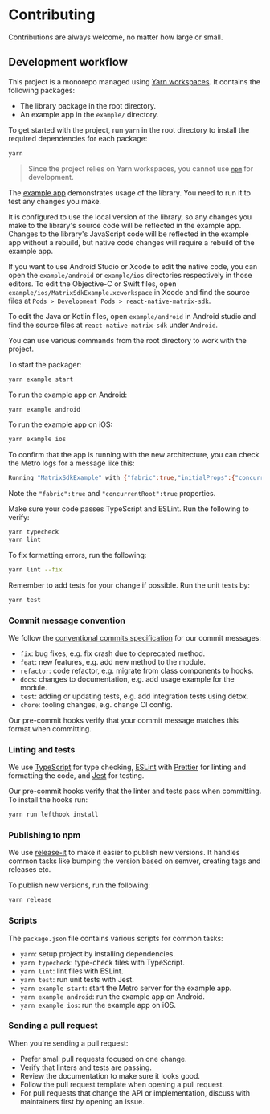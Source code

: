 # Contributing

Contributions are always welcome, no matter how large or small.


## Development workflow

This project is a monorepo managed using [Yarn workspaces]. It contains the following packages:

- The library package in the root directory.
- An example app in the `example/` directory.

To get started with the project, run `yarn` in the root directory to install the required
dependencies for each package:

```sh
yarn
```

> Since the project relies on Yarn workspaces, you cannot use [`npm`] for development.

The [example app] demonstrates usage of the library. You need to run it to test any changes you
make.

It is configured to use the local version of the library, so any changes you make to the library's
source code will be reflected in the example app. Changes to the library's JavaScript code will be
reflected in the example app without a rebuild, but native code changes will require a rebuild of
the example app.

If you want to use Android Studio or Xcode to edit the native code, you can open the
`example/android` or `example/ios` directories respectively in those editors. To edit the
Objective-C or Swift files, open `example/ios/MatrixSdkExample.xcworkspace` in Xcode and find the
source files at `Pods > Development Pods > react-native-matrix-sdk`.

To edit the Java or Kotlin files, open `example/android` in Android studio and find the source
files at `react-native-matrix-sdk` under `Android`.

You can use various commands from the root directory to work with the project.

To start the packager:

```sh
yarn example start
```

To run the example app on Android:

```sh
yarn example android
```

To run the example app on iOS:

```sh
yarn example ios
```

To confirm that the app is running with the new architecture, you can check the Metro logs for a
message like this:

```sh
Running "MatrixSdkExample" with {"fabric":true,"initialProps":{"concurrentRoot":true},"rootTag":1}
```

Note the `"fabric":true` and `"concurrentRoot":true` properties.

Make sure your code passes TypeScript and ESLint. Run the following to verify:

```sh
yarn typecheck
yarn lint
```

To fix formatting errors, run the following:

```sh
yarn lint --fix
```

Remember to add tests for your change if possible. Run the unit tests by:

```sh
yarn test
```


### Commit message convention

We follow the [conventional commits specification] for our commit messages:

- `fix`: bug fixes, e.g. fix crash due to deprecated method.
- `feat`: new features, e.g. add new method to the module.
- `refactor`: code refactor, e.g. migrate from class components to hooks.
- `docs`: changes to documentation, e.g. add usage example for the module.
- `test`: adding or updating tests, e.g. add integration tests using detox.
- `chore`: tooling changes, e.g. change CI config.

Our pre-commit hooks verify that your commit message matches this format when committing.


### Linting and tests

We use [TypeScript] for type checking, [ESLint] with [Prettier] for linting and formatting the
code, and [Jest] for testing.

Our pre-commit hooks verify that the linter and tests pass when committing. To install the hooks
run:

```sh
yarn run lefthook install
```


### Publishing to npm

We use [release-it] to make it easier to publish new versions. It handles common tasks like bumping
the version based on semver, creating tags and releases etc.

To publish new versions, run the following:

```sh
yarn release
```


### Scripts

The `package.json` file contains various scripts for common tasks:

- `yarn`: setup project by installing dependencies.
- `yarn typecheck`: type-check files with TypeScript.
- `yarn lint`: lint files with ESLint.
- `yarn test`: run unit tests with Jest.
- `yarn example start`: start the Metro server for the example app.
- `yarn example android`: run the example app on Android.
- `yarn example ios`: run the example app on iOS.


### Sending a pull request

When you're sending a pull request:

- Prefer small pull requests focused on one change.
- Verify that linters and tests are passing.
- Review the documentation to make sure it looks good.
- Follow the pull request template when opening a pull request.
- For pull requests that change the API or implementation, discuss with maintainers first by opening an issue.


[conventional commits specification]: https://www.conventionalcommits.org/en
[ESLint]: https://eslint.org/
[example app]: /example/
[Jest]: https://jestjs.io/
[`npm`]: https://github.com/npm/cli
[Prettier]: https://prettier.io/
[release-it]: https://github.com/release-it/release-it
[TypeScript]: https://www.typescriptlang.org/
[Yarn workspaces]: https://yarnpkg.com/features/workspaces
